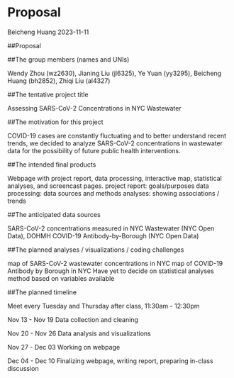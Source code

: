 Proposal
================
Beicheng Huang
2023-11-11

\##Proposal

\##The group members (names and UNIs)

Wendy Zhou (wz2630), Jianing Liu (jl6325), Ye Yuan (yy3295), Beicheng
Huang (bh2852), Zhiqi Liu (al4327)

\##The tentative project title

Assessing SARS-CoV-2 Concentrations in NYC Wastewater

\##The motivation for this project

COVID-19 cases are constantly fluctuating and to better understand
recent trends, we decided to analyze SARS-CoV-2 concentrations in
wastewater data for the possibility of future public health
interventions.

\##The intended final products

Webpage with project report, data processing, interactive map,
statistical analyses, and screencast pages. project report:
goals/purposes data processing: data sources and methods analyses:
showing associations / trends

\##The anticipated data sources

SARS-CoV-2 concentrations measured in NYC Wastewater (NYC Open Data),
DOHMH COVID-19 Antibody-by-Borough (NYC Open Data)

\##The planned analyses / visualizations / coding challenges

map of SARS-CoV-2 wastewater concentrations in NYC map of COVID-19
Antibody by Borough in NYC Have yet to decide on statistical analyses
method based on variables available

\##The planned timeline

Meet every Tuesday and Thursday after class, 11:30am - 12:30pm

Nov 13 - Nov 19 Data collection and cleaning

Nov 20 - Nov 26 Data analysis and visualizations

Nov 27 - Dec 03 Working on webpage

Dec 04 - Dec 10 Finalizing webpage, writing report, preparing in-class
discussion
